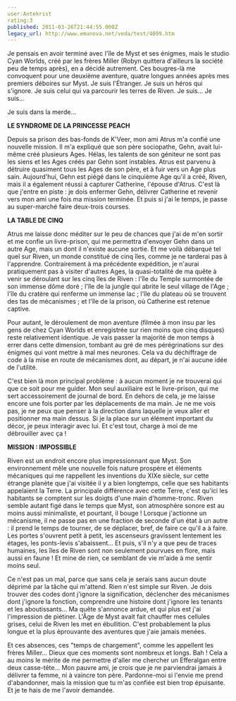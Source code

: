 ```yaml
---
user:Antekrist
rating:3
published: 2011-03-26T21:44:55.000Z
legacy_url: http://www.emunova.net/veda/test/4099.htm
---
```

Je pensais en avoir terminé avec l'île de Myst et ses énigmes, mais le studio Cyan Worlds, créé par les frères Miller (Robyn quittera d'ailleurs la société peu de temps après), en a décidé autrement. Ces bougres-là me convoquent pour une deuxième aventure, quatre longues années après mes premiers déboires sur Myst. Je suis l'Étranger. Je suis un héros qui s'ignore. Je suis celui qui va parcourir les terres de Riven. Je suis... Je suis...  

Je suis dans la merde...  

  

**LE SYNDROME DE LA PRINCESSE PEACH**  

Depuis sa prison des bas-fonds de K'Veer, mon ami Atrus m'a confié une nouvelle mission. Il m'a expliqué que son père sociopathe, Gehn, avait lui-même créé plusieurs Ages. Hélas, les talents de son géniteur ne sont pas les siens et les Ages créés par Gehn sont instables. Atrus est parvenu à détruire quasiment tous les Ages de son père, et à fuir vers un Age plus sain. Aujourd'hui, Gehn est piégé dans le cinquième Age qu'il a créé, Riven, mais il a également réussi à capturer Catherine, l'épouse d'Atrus. C'est là que j'entre en piste : je dois enfermer Gehn, délivrer Catherine et revenir vers mon ami une fois ma mission terminée. Et puis si j'ai le temps, je passe au super-marché faire deux-trois courses.  

  

**LA TABLE DE CINQ**  

Atrus me laisse donc méditer sur le peu de chances que j'ai de m'en sortir et me confie un livre-prison, qui me permettra d'envoyer Gehn dans un autre Age, mais un dont il n'existe aucune sortie. Et me voilà débarqué tel quel sur Riven, un monde constitué de cinq îles, comme je ne tarderai pas à l'apprendre. Contrairement à ma précédente expédition, je n'aurai pratiquement pas à visiter d'autres Ages, la quasi-totalité de ma quête à venir se déroulant sur les cinq îles de Riven : l'île du Temple surmontée de son immense dôme doré ; l'île de la jungle qui abrite le seul village de l'Age ; l'île du cratère qui renferme un immense lac ; l'île du plateau où se trouvent des tas de mécanismes ; et l'île de la prison, où Catherine est retenue captive.  

Pour autant, le déroulement de mon aventure (filmée à mon insu par les gens de chez Cyan Worlds et enregistrée sur rien moins que cinq disques) reste relativement identique. Je vais passer la majorité de mon temps à errer dans cette dimension, tombant au gré de mes pérégrinations sur des énigmes qui vont mettre à mal mes neurones. Cela va du déchiffrage de code à la mise en route de mécanismes dont, au départ, je n'ai aucune idée de l'utilité.  

C'est bien là mon principal problème : à aucun moment je ne trouverai qui que ce soit pour me guider. Mon seul auxiliaire est le livre-prison, qui me sert accessoirement de journal de bord. En dehors de cela, je me laisse encore une fois porter par les déplacements de ma main. Je ne me vois pas, je ne peux que penser à la direction dans laquelle je veux aller et positionner ma main dessus. Si je la place sur un élément important du décor, je peux interagir avec lui. Et c'est tout, charge à moi de me débrouiller avec ça !  

  

**MISSION : IMPOSSIBLE**  

Riven est un endroit encore plus impressionnant que Myst. Son environnement mêle une nouvelle fois nature prospère et éléments mécaniques qui me rappellent les inventions du XIXe siècle, sur cette étrange planète que j'ai visitée il y a bien longtemps, celle que ses habitants appelaient la Terre. La principale différence avec cette Terre, c'est qu'ici les habitants se comptent sur les doigts d'une main d'homme-tronc. Riven semble autant figé dans le temps que Myst, son atmosphère sonore est au moins aussi minimaliste, et pourtant, il bouge ! Lorsque j'actionne un mécanisme, il ne passe pas en une fraction de seconde d'un état à un autre : il prend le temps de tourner, de se déplacer, bref, de faire ce qu'il a à faire. Les portes s'ouvrent petit à petit, les ascenseurs gravissent lentement les étages, les ponts-levis s'abaissent... Et puis, s'il n'y a que peu de traces humaines, les îles de Riven sont non seulement pourvues en flore, mais aussi en faune ! Et mine de rien, ce semblant de vie m'aide à me sentir moins seul.  

Ce n'est pas un mal, parce que sans cela je serais sans aucun doute déprimé par la tâche qui m'attend. Rien n'est simple sur Riven. Je dois trouver des codes dont j'ignore la signification, déclencher des mécanismes dont j'ignore la fonction, comprendre une histoire dont j'ignore les tenants et les aboutissants... Ma quête s'annonce ardue, et qui plus est j'ai l'impression de piétiner. L'Âge de Myst avait fait chauffer mes cellules grises, celui de Riven les met en ébullition. C'est probablement la plus longue et la plus éprouvante des aventures que j'aie jamais menées.  

Et ces absences, ces "temps de chargement", comme les appellent les frères Miller... Dieux que ces moments sont nombreux et longs. Bah ! Cela a au moins le mérite de me permettre d'aller me chercher un Efferalgan entre deux casse-tête... Mon pauvre ami, je crois que je ne parviendrai jamais à délivrer ta femme, ni à vaincre ton père. Pardonne-moi si l'envie me prend d'abandonner, mais la mission que tu m'as confiée est bien trop épuisante. Et je te hais de me l'avoir demandée.
